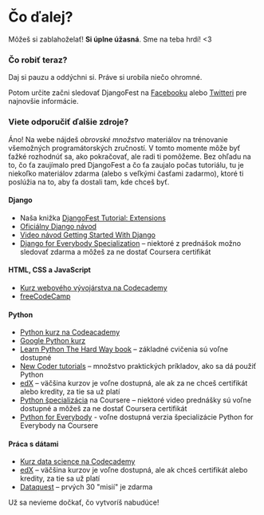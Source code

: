 # Čo ďalej?

Môžeš si zablahoželať! **Si úplne úžasná**. Sme na teba hrdí! <3

### Čo robiť teraz?

Daj si pauzu a oddýchni si. Práve si urobila niečo ohromné.

Potom určite začni sledovať DjangoFest na [Facebooku](http://facebook.com/djangogirls) alebo [Twitteri](https://twitter.com/djangogirls) pre najnovšie informácie.

### Viete odporučiť ďalšie zdroje?

Áno! Na webe nájdeš *obrovské množstvo* materiálov na trénovanie všemožných programátorských zručností. V tomto momente môže byť ťažké rozhodnúť sa, ako pokračovať, ale radi ti pomôžeme. Bez ohľadu na to, čo ťa zaujímalo pred DjangoFest a čo ťa zaujalo počas tutoriálu, tu je niekoľko materiálov zdarma (alebo s veľkými časťami zadarmo), ktoré ti poslúžia na to, aby ťa dostali tam, kde chceš byť.

#### Django

- Naša knižka [DjangoFest Tutorial: Extensions](https://tutorial-extensions.djangogirls.org/)
- [Oficiálny Django návod](https://docs.djangoproject.com/en/3.2/intro/tutorial01/)
- [Video návod Getting Started With Django](http://www.gettingstartedwithdjango.com/)
- [Django for Everybody Specialization](https://www.coursera.org/specializations/django) – niektoré z prednášok možno sledovať zdarma a môžeš za ne dostať Coursera certifikát

#### HTML, CSS a JavaScript

- [Kurz webového vývojárstva na Codecademy](https://www.codecademy.com/learn/paths/web-development)
- [freeCodeCamp](https://www.freecodecamp.org/)

#### Python

- [Python kurz na Codeacademy](https://www.codecademy.com/learn/learn-python)
- [Google Python kurz](https://developers.google.com/edu/python/)
- [Learn Python The Hard Way book](http://learnpythonthehardway.org/book/) – základné cvičenia sú voľne dostupné
- [New Coder tutorials](http://newcoder.io/tutorials/) – množstvo praktických príkladov, ako sa dá použiť Python
- [edX](https://www.edx.org/course?search_query=python) – väčšina kurzov je voľne dostupná, ale ak za ne chceš certifikát alebo kredity, za tie sa už platí
- [Python špecializácia](https://www.coursera.org/specializations/python) na Coursere – niektoré video prednášky sú voľne dostupné a môžeš za ne dostať Coursera certifikát
- [Python for Everybody](https://www.py4e.com/) - voľne dostupná verzia špecializácie Python for Everybody na Coursere

#### Práca s dátami

- [Kurz data science na Codecademy](https://www.codecademy.com/learn/paths/data-science)
- [edX](https://www.edx.org/course/?search_query=python&subject=Data%20Analysis%20%26%20Statistics) – väčšina kurzov je voľne dostupná, ale ak chceš certifikát alebo kredity, za tie sa už platí
- [Dataquest](https://www.dataquest.io/) – prvých 30 "misií" je zdarma

Už sa nevieme dočkať, čo vytvoríš nabudúce!